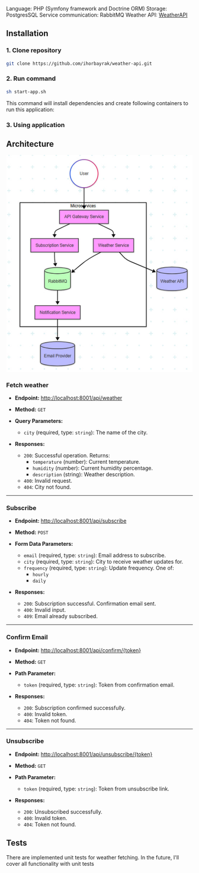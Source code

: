 Language: PHP (Symfony framework and Doctrine ORM)
Storage: PostgresSQL
Service communication: RabbitMQ
Weather API: [WeatherAPI](https://www.weatherapi.com)
## Installation

### 1. Clone repository
```bash
git clone https://github.com/ihorbayrak/weather-api.git
```

### 2. Run command

```bash
sh start-app.sh
```

This command will install dependencies and create following containers to run this application:

### 3. Using application

## Architecture
![desired achitecture](architecture.jpg)

### Fetch weather

- **Endpoint:** [http://localhost:8001/api/weather](http://localhost:8001/api/weather)
- **Method:** `GET`
- **Query Parameters:**
    - `city` (required, type: `string`): The name of the city.

- **Responses:**
    - `200`: Successful operation. Returns:
        - `temperature` (number): Current temperature.
        - `humidity` (number): Current humidity percentage.
        - `description` (string): Weather description.
    - `400`: Invalid request.
    - `404`: City not found.

---

### Subscribe

- **Endpoint:** [http://localhost:8001/api/subscribe](http://localhost:8001/api/subscribe)
- **Method:** `POST`

- **Form Data Parameters:**
    - `email` (required, type: `string`): Email address to subscribe.
    - `city` (required, type: `string`): City to receive weather updates for.
    - `frequency` (required, type: `string`): Update frequency. One of:
        - `hourly`
        - `daily`

- **Responses:**
    - `200`: Subscription successful. Confirmation email sent.
    - `400`: Invalid input.
    - `409`: Email already subscribed.

---

### Confirm Email

- **Endpoint:** [http://localhost:8001/api/confirm/{token}](http://localhost:8001/api/confirm/{token})
- **Method:** `GET`

- **Path Parameter:**
    - `token` (required, type: `string`): Token from confirmation email.

- **Responses:**
    - `200`: Subscription confirmed successfully.
    - `400`: Invalid token.
    - `404`: Token not found.

---

### Unsubscribe

- **Endpoint:** [http://localhost:8001/api/unsubscribe/{token}](http://localhost:8001/api/unsubscribe/{token})
- **Method:** `GET`

- **Path Parameter:**
    - `token` (required, type: `string`): Token from unsubscribe link.

- **Responses:**
    - `200`: Unsubscribed successfully.
    - `400`: Invalid token.
    - `404`: Token not found.

## Tests
There are implemented unit tests for weather fetching. In the future, I'll cover all functionality with unit tests